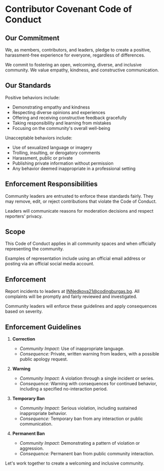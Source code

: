 # Contributor Covenant Code of Conduct

## Our Commitment

We, as members, contributors, and leaders, pledge to create a positive, harassment-free experience for everyone, regardless of differences.

We commit to fostering an open, welcoming, diverse, and inclusive community. We value empathy, kindness, and constructive communication.

## Our Standards

Positive behaviors include:

- Demonstrating empathy and kindness
- Respecting diverse opinions and experiences
- Offering and receiving constructive feedback gracefully
- Taking responsibility and learning from mistakes
- Focusing on the community's overall well-being

Unacceptable behaviors include:

- Use of sexualized language or imagery
- Trolling, insulting, or derogatory comments
- Harassment, public or private
- Publishing private information without permission
- Any behavior deemed inappropriate in a professional setting

## Enforcement Responsibilities

Community leaders are entrusted to enforce these standards fairly. They may remove, edit, or reject contributions that violate the Code of Conduct.

Leaders will communicate reasons for moderation decisions and respect reporters' privacy.

## Scope

This Code of Conduct applies in all community spaces and when officially representing the community.

Examples of representation include using an official email address or posting via an official social media account.

## Enforcement

Report incidents to leaders at INNedkova21@codingburgas.bg. All complaints will be promptly and fairly reviewed and investigated.

Community leaders will enforce these guidelines and apply consequences based on severity.

## Enforcement Guidelines

1. **Correction**
   - *Community Impact:* Use of inappropriate language.
   - *Consequence:* Private, written warning from leaders, with a possible public apology request.

2. **Warning**
   - *Community Impact:* A violation through a single incident or series.
   - *Consequence:* Warning with consequences for continued behavior, including a specified no-interaction period.

3. **Temporary Ban**
   - *Community Impact:* Serious violation, including sustained inappropriate behavior.
   - *Consequence:* Temporary ban from any interaction or public communication.

4. **Permanent Ban**
   - *Community Impact:* Demonstrating a pattern of violation or aggression.
   - *Consequence:* Permanent ban from public community interaction.

Let's work together to create a welcoming and inclusive community.
